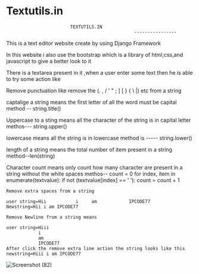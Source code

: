# Textutils.in
							TEXTUTILS.IN
                                                    ----------------
This is a text editor website create by using Django Framework

In this website i also use the bootstrap which is a library of html,css,and javascript to give a better look to it

There is a textarea present in it ,when a user enter some text then he is able to try some action like

Remove punctuation like remove the (. , / ' " ; ] [ } { \ |) etc from a string

  captalige a string means the first letter of all the word must be capital method -- string.title()
  
  Uppercase to a sting means all the character of the string is in capital letter methos--- string.upper()
  
  lowercase means all the string is in lowercase method is ----- string.lower()
  
  length of a string means the total number of item present in a string method--len(string)
  
  Character count means only count how many character are present in a string without the white spaces methos-- 
              count = 0
        for index, item in enumerate(textvalue):
            if not (textvalue[index] == ' '):
                count = count + 1
				
	Remove extra spaces from a string
	
	user string=Hii           i     am            IPCODE77         
	Newstring=Hii i am IPCODE77
	
	Remove Newline from a string means
	
	user string=Hiii
				i
				am
				IPCODE77
	After click the remove extra line action the string looks like this newstring=Hiii i am IPCODE77			
	
  ![Screenshot (82)](https://user-images.githubusercontent.com/89587666/184400176-9ea251ae-946e-4e3c-a617-75b3725723fd.png)
